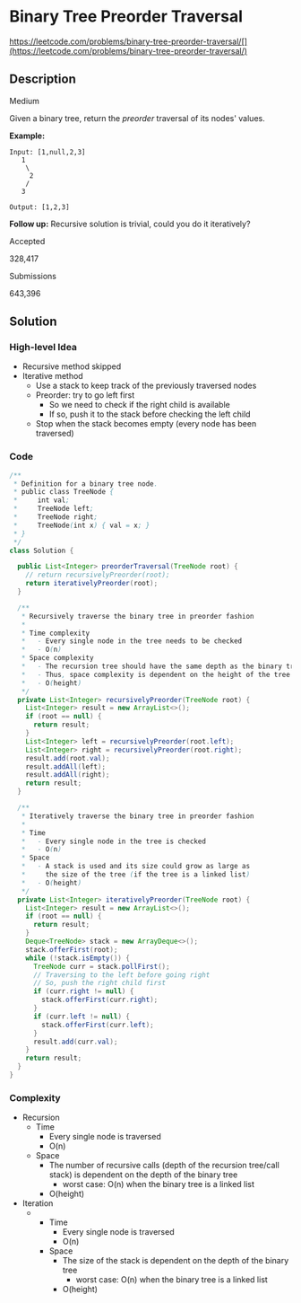 # Binary Tree Preorder Traversal

https://leetcode.com/problems/binary-tree-preorder-traversal/[](https://leetcode.com/problems/binary-tree-preorder-traversal/)

## Description

Medium

Given a binary tree, return the _preorder_ traversal of its nodes' values.

**Example:**

```
Input: [1,null,2,3]
   1
    \
     2
    /
   3

Output: [1,2,3]
```

**Follow up:** Recursive solution is trivial, could you do it iteratively?

Accepted

328,417

Submissions

643,396

## Solution

### High-level Idea

- Recursive method skipped
- Iterative method
  - Use a stack to keep track of the previously traversed nodes
  - Preorder: try to go left first
    - So we need to check if the right child is available
    - If so, push it to the stack before checking the left child
  - Stop when the stack becomes empty (every node has been traversed)

### Code

```java
/**
 * Definition for a binary tree node.
 * public class TreeNode {
 *     int val;
 *     TreeNode left;
 *     TreeNode right;
 *     TreeNode(int x) { val = x; }
 * }
 */
class Solution {

  public List<Integer> preorderTraversal(TreeNode root) {
    // return recursivelyPreorder(root);
    return iterativelyPreorder(root);
  }

  /**
   * Recursively traverse the binary tree in preorder fashion
   *
   * Time complexity
   *   - Every single node in the tree needs to be checked
   *   - O(n)
   * Space complexity
   *   - The recursion tree should have the same depth as the binary tree
   *   - Thus, space complexity is dependent on the height of the tree
   *   - O(height)
   */
  private List<Integer> recursivelyPreorder(TreeNode root) {
    List<Integer> result = new ArrayList<>();
    if (root == null) {
      return result;
    }
    List<Integer> left = recursivelyPreorder(root.left);
    List<Integer> right = recursivelyPreorder(root.right);
    result.add(root.val);
    result.addAll(left);
    result.addAll(right);
    return result;
  }

  /**
   * Iteratively traverse the binary tree in preorder fashion
   *
   * Time
   *   - Every single node in the tree is checked
   *   - O(n)
   * Space
   *   - A stack is used and its size could grow as large as
   *     the size of the tree (if the tree is a linked list)
   *   - O(height)
   */
  private List<Integer> iterativelyPreorder(TreeNode root) {
    List<Integer> result = new ArrayList<>();
    if (root == null) {
      return result;
    }
    Deque<TreeNode> stack = new ArrayDeque<>();
    stack.offerFirst(root);
    while (!stack.isEmpty()) {
      TreeNode curr = stack.pollFirst();
      // Traversing to the left before going right
      // So, push the right child first
      if (curr.right != null) {
        stack.offerFirst(curr.right);
      }
      if (curr.left != null) {
        stack.offerFirst(curr.left);
      }
      result.add(curr.val);
    }
    return result;
  }
}
```

### Complexity

- Recursion
  - Time
    - Every single node is traversed
    - O(n)
  - Space
    - The number of recursive calls (depth of the recursion tree/call stack) is dependent on the depth of the binary tree
      - worst case: O(n) when the binary tree is a linked list
    - O(height)
- Iteration
  - - Time
      - Every single node is traversed
      - O(n)
    - Space
      - The size of the stack is dependent on the depth of the binary tree
        - worst case: O(n) when the binary tree is a linked list
      - O(height)
